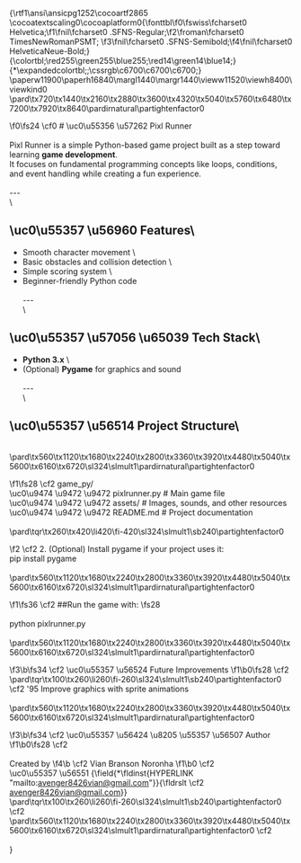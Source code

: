 {\rtf1\ansi\ansicpg1252\cocoartf2865
\cocoatextscaling0\cocoaplatform0{\fonttbl\f0\fswiss\fcharset0 Helvetica;\f1\fnil\fcharset0 .SFNS-Regular;\f2\froman\fcharset0 TimesNewRomanPSMT;
\f3\fnil\fcharset0 .SFNS-Semibold;\f4\fnil\fcharset0 HelveticaNeue-Bold;}
{\colortbl;\red255\green255\blue255;\red14\green14\blue14;}
{\*\expandedcolortbl;;\cssrgb\c6700\c6700\c6700;}
\paperw11900\paperh16840\margl1440\margr1440\vieww11520\viewh8400\viewkind0
\pard\tx720\tx1440\tx2160\tx2880\tx3600\tx4320\tx5040\tx5760\tx6480\tx7200\tx7920\tx8640\pardirnatural\partightenfactor0

\f0\fs24 \cf0 # \uc0\u55356 \u57262  Pixl Runner\
\
Pixl Runner is a simple Python-based game project built as a step toward learning **game development**.  \
It focuses on fundamental programming concepts like loops, conditions, and event handling while creating a fun experience.\
\
---\
\
## \uc0\u55357 \u56960  Features\
- Smooth character movement  \
- Basic obstacles and collision detection  \
- Simple scoring system  \
- Beginner-friendly Python code  \
\
---\
\
## \uc0\u55357 \u57056 \u65039  Tech Stack\
- **Python 3.x**  \
- (Optional) **Pygame** for graphics and sound  \
\
---\
\
## \uc0\u55357 \u56514  Project Structure\
\
\pard\tx560\tx1120\tx1680\tx2240\tx2800\tx3360\tx3920\tx4480\tx5040\tx5600\tx6160\tx6720\sl324\slmult1\pardirnatural\partightenfactor0

\f1\fs28 \cf2 game_py/\
\uc0\u9474 \u9472 \u9472  pixlrunner.py   # Main game file\
\uc0\u9474 \u9472 \u9472  assets/         # Images, sounds, and other resources\
\uc0\u9474 \u9472 \u9472  README.md       # Project documentation\
\
\pard\tqr\tx260\tx420\li420\fi-420\sl324\slmult1\sb240\partightenfactor0

\f2 \cf2 	2.	(Optional) Install pygame if your project uses it:\
pip install pygame\
\
\pard\tx560\tx1120\tx1680\tx2240\tx2800\tx3360\tx3920\tx4480\tx5040\tx5600\tx6160\tx6720\sl324\slmult1\pardirnatural\partightenfactor0

\f1\fs36 \cf2 ##Run the game with:
\fs28 \
\
python pixlrunner.py\
\
\pard\tx560\tx1120\tx1680\tx2240\tx2800\tx3360\tx3920\tx4480\tx5040\tx5600\tx6160\tx6720\sl324\slmult1\pardirnatural\partightenfactor0

\f3\b\fs34 \cf2 \uc0\u55357 \u56524  Future Improvements
\f1\b0\fs28 \cf2 \
\pard\tqr\tx100\tx260\li260\fi-260\sl324\slmult1\sb240\partightenfactor0
\cf2 	\'95	Improve graphics with sprite animations\
\
\pard\tx560\tx1120\tx1680\tx2240\tx2800\tx3360\tx3920\tx4480\tx5040\tx5600\tx6160\tx6720\sl324\slmult1\pardirnatural\partightenfactor0

\f3\b\fs34 \cf2 \uc0\u55357 \u56424 \u8205 \u55357 \u56507  Author
\f1\b0\fs28 \cf2 \
\
Created by 
\f4\b \cf2 Vian Branson Noronha
\f1\b0 \cf2 \
\uc0\u55357 \u56551  {\field{\*\fldinst{HYPERLINK "mailto:avenger8426vian@gmail.com"}}{\fldrslt \cf2 avenger8426vian@gmail.com}}\
\pard\tqr\tx100\tx260\li260\fi-260\sl324\slmult1\sb240\partightenfactor0
\cf2 \
\pard\tx560\tx1120\tx1680\tx2240\tx2800\tx3360\tx3920\tx4480\tx5040\tx5600\tx6160\tx6720\sl324\slmult1\pardirnatural\partightenfactor0
\cf2 \
\
}